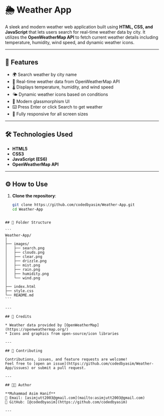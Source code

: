 
# 🌦️ Weather App

A sleek and modern weather web application built using **HTML, CSS, and JavaScript** that lets users search for real-time weather data by city. It utilizes the **OpenWeatherMap API** to fetch current weather details including temperature, humidity, wind speed, and dynamic weather icons.

---

## 📌 Features

- 🌍 Search weather by city name
- 📡 Real-time weather data from OpenWeatherMap API
- 🌡️ Displays temperature, humidity, and wind speed
- 🌤️ Dynamic weather icons based on conditions
- 💅 Modern glassmorphism UI
- ⌨️ Press Enter or click Search to get weather
- 📱 Fully responsive for all screen sizes

---

## 🛠️ Technologies Used

- **HTML5**
- **CSS3**
- **JavaScript (ES6)**
- **OpenWeatherMap API**

---

## ⚙️ How to Use

1. **Clone the repository**:
   ```bash
   git clone https://github.com/codedbyasim/Weather-App.git
   cd Weather-App
````

## 📂 Folder Structure

```
Weather-App/
│
├── images/
│   ├── search.png
│   ├── clouds.png
│   ├── clear.png
│   ├── drizzle.png
│   ├── mist.png
│   ├── rain.png
│   ├── humidity.png
│   └── wind.png
│
├── index.html
├── style.css
└── README.md
```

---

## 🙌 Credits

* Weather data provided by [OpenWeatherMap](https://openweathermap.org/)
* Icons and graphics from open-source/icon libraries

---

## 🤝 Contributing

Contributions, issues, and feature requests are welcome!
Feel free to [open an issue](https://github.com/codedbyasim/Weather-App/issues) or submit a pull request.

---

## 👨‍💻 Author

**Muhammad Asim Hanif**  
📧 Email: [asimjutt2003@gmail.com](mailto:asimjutt2003@gmail.com)  
🔗 GitHub: [@codedbyasim](https://github.com/codedbyasim)

---

